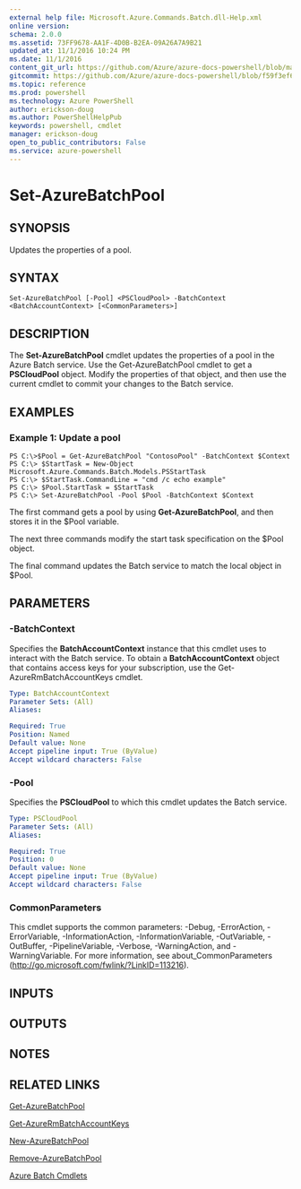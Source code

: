 ```yaml
---
external help file: Microsoft.Azure.Commands.Batch.dll-Help.xml
online version: 
schema: 2.0.0
ms.assetid: 73FF9678-AA1F-4D0B-B2EA-09A26A7A9B21
updated_at: 11/1/2016 10:24 PM
ms.date: 11/1/2016
content_git_url: https://github.com/Azure/azure-docs-powershell/blob/master/azureps-cmdlets-docs/ResourceManager/AzureRM.Batch/v1.1.4/Set-AzureBatchPool.md
gitcommit: https://github.com/Azure/azure-docs-powershell/blob/f59f3ef60bc592383812213e69fd77ba950759ed/azureps-cmdlets-docs/ResourceManager/AzureRM.Batch/v1.1.4/Set-AzureBatchPool.md
ms.topic: reference
ms.prod: powershell
ms.technology: Azure PowerShell
author: erickson-doug
ms.author: PowerShellHelpPub
keywords: powershell, cmdlet
manager: erickson-doug
open_to_public_contributors: False
ms.service: azure-powershell
---
```


# Set-AzureBatchPool

## SYNOPSIS
Updates the properties of a pool.

## SYNTAX

```
Set-AzureBatchPool [-Pool] <PSCloudPool> -BatchContext <BatchAccountContext> [<CommonParameters>]
```

## DESCRIPTION
The **Set-AzureBatchPool** cmdlet updates the properties of a pool in the Azure Batch service.
Use the Get-AzureBatchPool cmdlet to get a **PSCloudPool** object.
Modify the properties of that object, and then use the current cmdlet to commit your changes to the Batch service.

## EXAMPLES

### Example 1: Update a pool
```
PS C:\>$Pool = Get-AzureBatchPool "ContosoPool" -BatchContext $Context
PS C:\> $StartTask = New-Object Microsoft.Azure.Commands.Batch.Models.PSStartTask
PS C:\> $StartTask.CommandLine = "cmd /c echo example"
PS C:\> $Pool.StartTask = $StartTask
PS C:\> Set-AzureBatchPool -Pool $Pool -BatchContext $Context
```

The first command gets a pool by using **Get-AzureBatchPool**, and then stores it in the $Pool variable.

The next three commands modify the start task specification on the $Pool object.

The final command updates the Batch service to match the local object in $Pool.

## PARAMETERS

### -BatchContext
Specifies the **BatchAccountContext** instance that this cmdlet uses to interact with the Batch service.
To obtain a **BatchAccountContext** object that contains access keys for your subscription, use the Get-AzureRmBatchAccountKeys cmdlet.

```yaml
Type: BatchAccountContext
Parameter Sets: (All)
Aliases: 

Required: True
Position: Named
Default value: None
Accept pipeline input: True (ByValue)
Accept wildcard characters: False
```

### -Pool
Specifies the **PSCloudPool** to which this cmdlet updates the Batch service.

```yaml
Type: PSCloudPool
Parameter Sets: (All)
Aliases: 

Required: True
Position: 0
Default value: None
Accept pipeline input: True (ByValue)
Accept wildcard characters: False
```

### CommonParameters
This cmdlet supports the common parameters: -Debug, -ErrorAction, -ErrorVariable, -InformationAction, -InformationVariable, -OutVariable, -OutBuffer, -PipelineVariable, -Verbose, -WarningAction, and -WarningVariable. For more information, see about_CommonParameters (http://go.microsoft.com/fwlink/?LinkID=113216).

## INPUTS

## OUTPUTS

## NOTES

## RELATED LINKS

[Get-AzureBatchPool](xref:ResourceManager/AzureRM.Batch/v1.1.4/Get-AzureBatchPool.md)

[Get-AzureRmBatchAccountKeys](xref:ResourceManager/AzureRM.Batch/v1.1.4/Get-AzureRmBatchAccountKeys.md)

[New-AzureBatchPool](xref:ResourceManager/AzureRM.Batch/v1.1.4/New-AzureBatchPool.md)

[Remove-AzureBatchPool](xref:ResourceManager/AzureRM.Batch/v1.1.4/Remove-AzureBatchPool.md)

[Azure Batch Cmdlets](xref:ResourceManager/AzureRM.Batch/v1.1.4/AzureRM.Batch.md)


